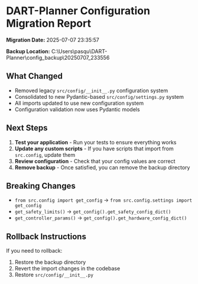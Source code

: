 # DART-Planner Configuration Migration Report

**Migration Date:** 2025-07-07 23:35:57

**Backup Location:** C:\Users\pasqu\DART-Planner\config_backup\20250707_233556

## What Changed

- Removed legacy `src/config/__init__.py` configuration system
- Consolidated to new Pydantic-based `src/config/settings.py` system
- All imports updated to use new configuration system
- Configuration validation now uses Pydantic models

## Next Steps

1. **Test your application** - Run your tests to ensure everything works
2. **Update any custom scripts** - If you have scripts that import from `src.config`, update them
3. **Review configuration** - Check that your config values are correct
4. **Remove backup** - Once satisfied, you can remove the backup directory

## Breaking Changes

- `from src.config import get_config` → `from src.config.settings import get_config`
- `get_safety_limits()` → `get_config().get_safety_config_dict()`
- `get_controller_params()` → `get_config().get_hardware_config_dict()`

## Rollback Instructions

If you need to rollback:
1. Restore the backup directory
2. Revert the import changes in the codebase
3. Restore `src/config/__init__.py`

